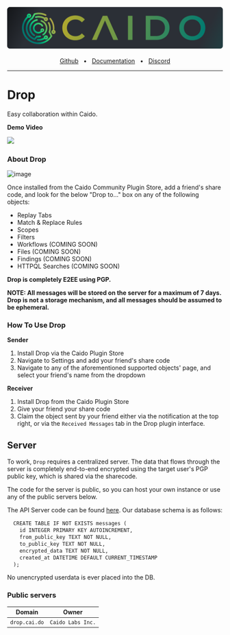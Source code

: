 <div align="center">
  <img width="1000" alt="image" src="https://github.com/caido-community/.github/blob/main/content/banner.png?raw=true">

  <br />
  <br />
  <a href="https://github.com/caido-community" target="_blank">Github</a>
  <span>&nbsp;&nbsp;•&nbsp;&nbsp;</span>
  <a href="https://developer.caido.io/" target="_blank">Documentation</a>
  <span>&nbsp;&nbsp;•&nbsp;&nbsp;</span>
  <a href="https://links.caido.io/www-discord" target="_blank">Discord</a>
  <br />
  <hr />
</div>

# Drop

Easy collaboration within Caido.

**Demo Video**

<a target=_blank href="https://www.loom.com/share/439e735dc8aa40ffa6e38474931714fe">
<img style="max-width:300px;" src="https://cdn.loom.com/sessions/thumbnails/439e735dc8aa40ffa6e38474931714fe-2f81f3f7ecd2470a-full-play.gif">
</a>

### About Drop

![image](https://github.com/user-attachments/assets/e3eaa8a7-792d-4a27-8c21-f8b4666c5aba)

Once installed from the Caido Community Plugin Store, add a friend's share code, and look for the below "Drop to..." box on any of the following objects:
* Replay Tabs
* Match & Replace Rules
* Scopes
* Filters
* Workflows (COMING SOON)
* Files (COMING SOON)
* Findings (COMING SOON)
* HTTPQL Searches (COMING SOON)

**Drop is completely E2EE using PGP.**

**NOTE: All messages will be stored on the server for a maximum of 7 days. Drop is not a storage mechanism, and all messages should be assumed to be ephemeral.**

### How To Use Drop

**Sender**
1. Install Drop via the Caido Plugin Store
2. Navigate to Settings and add your friend's share code
3. Navigate to any of the aforementioned supported objects' page, and select your friend's name from the dropdown

**Receiver** 
1. Install Drop from the Caido Plugin Store
2. Give your friend your share code
3. Claim the object sent by your friend either via the notification at the top right, or via the `Received Messages` tab in the Drop plugin interface.



## Server

To work, `Drop` requires a centralized server. The data that flows through the server is completely end-to-end encrypted using the target user's PGP public key, which is shared via the sharecode. 

The code for the server is public, so you can host your own instance or use any of the public servers below.

The API Server code can be found [here](packages/server). Our database schema is as follows:
```
  CREATE TABLE IF NOT EXISTS messages (
    id INTEGER PRIMARY KEY AUTOINCREMENT,
    from_public_key TEXT NOT NULL,
    to_public_key TEXT NOT NULL,
    encrypted_data TEXT NOT NULL,
    created_at DATETIME DEFAULT CURRENT_TIMESTAMP
  );
```
No unencrypted userdata is ever placed into the DB.

### Public servers

| Domain        | Owner             |
| ------------- | ----------------- |
| `drop.cai.do` | `Caido Labs Inc.` |
